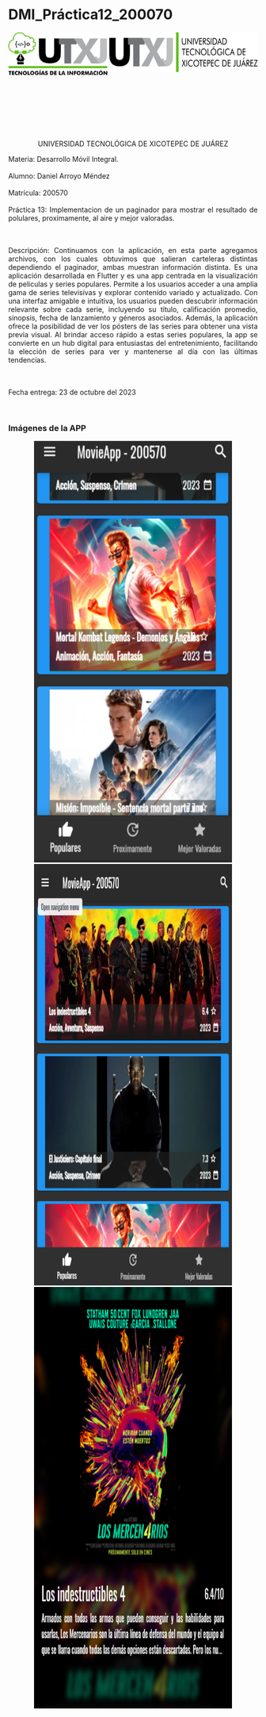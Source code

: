 # DMI_Práctica12_200070
<div style="display: flex; justify-content: space-between;">
    <img align="left" src="https://github.com/MauricioRL15/Logos_UTXJ/blob/main/LOGO%20TIC.png?raw=true" alt="Imagen 1" width="200" />
    <img align="right" src="https://github.com/MauricioRL15/Logos_UTXJ/blob/main/LOGO%20UTXJ%202019.png?raw=true" alt="Imagen 2" width="300" height="80" />
</div>

<br><br><br><br><br><br>

<p align="center">UNIVERSIDAD TECNOLÓGICA DE XICOTEPEC DE JUÁREZ</p>

<div style="text-align: justify;">
Materia: Desarrollo Móvil Integral. <br><br>
Alumno: Daniel Arroyo Méndez <br><br>
Matrícula: 200570 <br><br>
Práctica 13: Implementacion de un paginador para mostrar el resultado de polulares, proximamente, al aire y mejor valoradas.

 <br><br>
Descripción: Continuamos con la aplicación, en esta parte agregamos archivos, con los cuales obtuvimos que salieran carteleras distintas dependiendo el paginador, ambas muestran información distinta. Es una aplicación desarrollada en Flutter y es una app centrada en la visualización de peliculas y series populares. Permite a los usuarios acceder a una amplia gama de series televisivas y explorar contenido variado y actualizado. Con una interfaz amigable e intuitiva, los usuarios pueden descubrir información relevante sobre cada serie, incluyendo su título, calificación promedio, sinopsis, fecha de lanzamiento y géneros asociados. Además, la aplicación ofrece la posibilidad de ver los pósters de las series para obtener una vista previa visual. Al brindar acceso rápido a estas series populares, la app se convierte en un hub digital para entusiastas del entretenimiento, facilitando la elección de series para ver y mantenerse al día con las últimas tendencias.

<br><br>
Fecha entrega: 23 de octubre del 2023
</div>
<br>

### Imágenes de la APP

<div style="text-align: center">
    <img src="https://github.com/DanyWhizzBang/DMI_Practica13_200570/blob/main/assets/ss1.png?raw=true" alt="Imagen 1" width="400" height="850"/>
    <img src="https://github.com/DanyWhizzBang/DMI_Practica13_200570/blob/main/assets/ss2.png?raw=true" alt="Imagen 2" width="400" height="850"/>
    <img src="https://github.com/DanyWhizzBang/DMI_Practica13_200570/blob/main/assets/ss3.png?raw=true" alt="Imagen 2" width="400" height="850"/>

</div>
